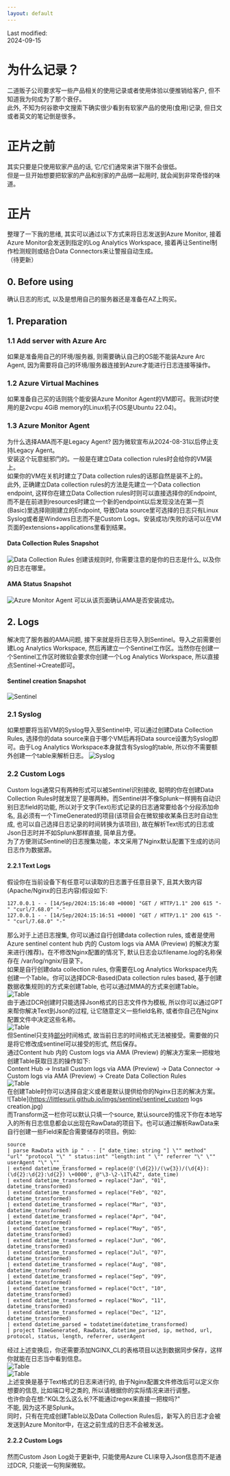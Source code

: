 ```yaml
---
layout: default
---
```

Last modified:  
2024-09-15  

# 为什么记录？

二道贩子公司要求写一些产品相关的使用记录或者使用体验以便推销给客户, 但不知道我为何成为了那个衰仔。  
此外, 不知为何谷歌中文搜索下确实很少看到有软家产品的使用(食用)记录, 但日文或者英文的笔记倒是很多。  

# 正片之前

其实只要是只使用软家产品的话, 它/它们通常来讲下限不会很低。  
但是一旦开始想要把软家的产品和别家的产品绑一起用时, 就会闻到非常奇怪的味道。  

# 正片
整理了一下我的思绪, 其实可以通过以下方式来将日志发送到Azure Monitor, 接着Azure Monitor会发送到指定的Log Analytics Workspace, 接着再让Sentinel制作检测规则或结合Data Connectors来让警报自动生成。  
（待更新）
## 0. Before using
确认日志的形式, 以及是想用自己的服务器还是准备在AZ上购买。
## 1. Preparation
### 1.1 Add server with Azure Arc
如果是准备用自己的环境/服务器, 则需要确认自己的OS能不能装Azure Arc Agent, 因为需要将自己的环境/服务器连接到Azure才能进行日志连接等操作。  
### 1.2 Azure Virtual Machines
如果准备自己买的话则挑个能安装Azure Monitor Agent的VM即可。我测试时使用的是2vcpu 4GiB memory的Linux机子(OS是Ubuntu 22.04)。
### 1.3 Azure Monitor Agent
为什么选择AMA而不是Legacy Agent? 因为微软宣布从2024-08-31以后停止支持Legacy Agent。  
安装这个玩意挺邪门的。一般是在建立Data collection rules时会给你的VM装上。  
如果你的VM在关机时建立了Data collection rules的话那自然是装不上的。  
此外, 正确建立Data collection rules的方法是先建立一个Data collection endpoint, 这样你在建立Data Collection rules时则可以直接选择你的Endpoint, 而不是在前进到resources时建立一个新的endpoint以后发现没法在第一页(Basic)里选择刚刚建立的Endpoint, 导致Data source里可选择的日志只有Linux Syslog或者是Windows日志而不是Custom Logs。安装成功/失败的话可以在VM页面的extensions+applications里看到结果。
#### Data Collection Rules Snapshot
![Data Collection Rules](https://littlesurii.github.io/imgs/sentinel/sentinel_data_collection_rules_creation.png)
创建该规则时, 你需要注意的是你的日志是什么, 以及你的日志在哪里。
#### AMA Status Snapshot
![Azure Monitor Agent](https://littlesurii.github.io/imgs/sentinel/sentinel_ama_status.png)
可以从该页面确认AMA是否安装成功。
## 2. Logs
解决完了服务器的AMA问题, 接下来就是将日志导入到Sentinel。导入之前需要创建Log Analytics Workspace, 然后再建立一个Sentinel工作区。当然你在创建一个Sentinel工作区时微软会要求你创建一个Log Analytics Workspace, 所以直接点Sentinel->Create即可。  
#### Sentinel creation Snapshot
![Sentinel](https://littlesurii.github.io/imgs/sentinel/sentinel_creation.png)  
### 2.1 Syslog
如果想要将当前VM的Syslog导入至Sentinel中, 可以通过创建Data Collection Rules, 选择你的data source来自于哪个VM后再将Data source设置为Syslog即可。由于Log Analytics Workspace本身就含有Syslog的table, 所以你不需要额外创建一个table来解析日志。
![Syslog](https://littlesurii.github.io/imgs/sentinel/sentinel_log_source.png)
### 2.2 Custom Logs
Custom logs通常只有两种形式可以被Sentinel识别接收, 聪明的你在创建Data Collection Rules时就发现了是哪两种。而Sentinel并不像Splunk一样拥有自动识别日志field的功能, 所以对于文字(Text)形式记录的日志通常要给各个分段添加命名, 且必须有一个TimeGenerated的项目(该项目会在微软接收某条日志时自动生成, 也可以自己选择日志记录的时间转换为该项目), 故在解析Text形式的日志或Json日志时并不如Splunk那样直接, 简单且方便。  
为了方便测试Sentinel的日志搜集功能，本文采用了Nginx默认配置下生成的访问日志作为数据源。
#### 2.2.1 Text Logs
假设你在当前设备下有任意可以读取的日志置于任意目录下, 且其大致内容(Apache/Nginx的日志内容)假设如下:
```
127.0.0.1 - - [14/Sep/2024:15:16:40 +0000] "GET / HTTP/1.1" 200 615 "-" "curl/7.68.0" "-"
127.0.0.1 - - [14/Sep/2024:15:16:51 +0000] "GET / HTTP/1.1" 200 615 "-" "curl/7.68.0" "-"
```
那么对于上述日志搜集, 你可以通过自行创建data collection rules, 或者是使用 Azure sentinel content hub 内的 Custom logs via AMA (Preview) 的解决方案来进行(推荐)。在不修改Nginx配置的情况下, 默认日志会以filename.log的名称保存在 /var/log/ngnix/目录下。  
如果是自行创建data collection rules, 你需要在Log Analytics Workspace内先创建一个Table。你可以选择DCR-Based(Data collection rules based, 基于创建数据收集规则)的方式来创建Table, 也可以通过MMA的方式来创建Table。
![Table](https://littlesurii.github.io/imgs/sentinel/sentinel_custom_table_creation.jpg)  
由于通过DCR创建时只能选择Json格式的日志文件作为模板, 所以你可以通过GPT来帮你解决Text到Json的过程, 让它随意定义一些field名称, 或者你自己在Nginx配置文件中决定这些名称。  
![Table](https://littlesurii.github.io/imgs/sentinel/sentinel_custom_table_settings.jpg)  
但Sentinel只支持[部分](https://learn.microsoft.com/en-us/kusto/query/scalar-data-types/datetime?view=microsoft-fabric)时间格式, 故当前日志的时间格式无法被接受。需要做的只是将它修改成sentinel可以接受的形式, 然后保存。  
通过Content hub 内的 Custom logs via AMA (Preview) 的解决方案来一把梭地创建Table获取日志的操作如下:  
Content Hub -> Install Custom logs via AMA (Preview) -> Data Connector -> Custom logs via AMA (Preview) -> Create Data Collection Rules  
![Table](https://littlesurii.github.io/imgs/sentinel/sentinel_custom_logs_ama_solution.jpg)  
在创建Table时你可以选择自定义或者是默认提供给你的Nginx日志的解决方案。  
![Table](https://littlesurii.github.io/imgs/sentinel/sentinel_custom logs creation.jpg)  
而Transform这一栏你可以默认只填一个source, 默认source的情况下你在本地写入的所有日志信息都会以出现在RawData的项目下。也可以通过解析RawData来自行创建一些Field来配合需要储存的项目。例如:  
```
source
| parse RawData with ip " - - [" date_time: string "] \"" method" "url" "protocol "\" " status:int" "length:int " \"" referrer "\" \"" userAgent "\" \"" _ 
| extend datetime_transformed = replace(@'(\d{2})/(\w{3})/(\d{4}):(\d{2}:\d{2}:\d{2}) \+0000', @"\3-\2-\1T\4Z", date_time) 
| extend datetime_transformed = replace("Jan", "01", datetime_transformed) 
| extend datetime_transformed = replace("Feb", "02", datetime_transformed) 
| extend datetime_transformed = replace("Mar", "03", datetime_transformed) 
| extend datetime_transformed = replace("Apr", "04", datetime_transformed) 
| extend datetime_transformed = replace("May", "05", datetime_transformed) 
| extend datetime_transformed = replace("Jun", "06", datetime_transformed) 
| extend datetime_transformed = replace("Jul", "07", datetime_transformed) 
| extend datetime_transformed = replace("Aug", "08", datetime_transformed) 
| extend datetime_transformed = replace("Sep", "09", datetime_transformed) 
| extend datetime_transformed = replace("Oct", "10", datetime_transformed) 
| extend datetime_transformed = replace("Nov", "11", datetime_transformed) 
| extend datetime_transformed = replace("Dec", "12", datetime_transformed) 
| extend datetime_parsed = todatetime(datetime_transformed) 
| project TimeGenerated, RawData, datetime_parsed, ip, method, url, protocol, status, length, referrer, userAgent
```
经过上述变换后，你还需要添加NGINX_CL的表格项目以达到数据同步保存，这样你就能在日志当中看到信息。  
![Table](https://littlesurii.github.io/imgs/sentinel/sentinel_nginx_table.jpg)  
![Table](https://littlesurii.github.io/imgs/sentinel/sentinel_nginx_log_results.jpg)  
上述变换是基于Text格式的日志来进行的, 由于Nginx配置文件修改后可以定义你想要的信息, 比如端口号之类的, 所以请根据你的实际情况来进行调整。  
也许你会在想:"KQL怎么这么长?不能通过regex来直接一把梭吗?"  
不能, 因为这不是Splunk。  
同时，只有在完成创建Table以及Data Collection Rules后，新写入的日志才会被发送到Azure Monitor中，在这之前生成的日志不会被发送。  
#### 2.2.2 Custom Logs
然而Custom Json Log处于更新中, 只能使用Azure CLI来导入Json信息而不是通过DCR, 只能说一句狗屎微软。

